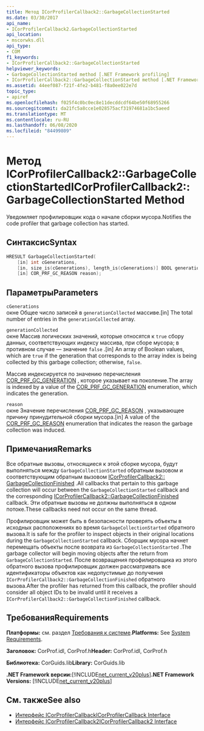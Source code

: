 ```yaml
---
title: Метод ICorProfilerCallback2::GarbageCollectionStarted
ms.date: 03/30/2017
api_name:
- ICorProfilerCallback2.GarbageCollectionStarted
api_location:
- mscorwks.dll
api_type:
- COM
f1_keywords:
- ICorProfilerCallback2::GarbageCollectionStarted
helpviewer_keywords:
- GarbageCollectionStarted method [.NET Framework profiling]
- ICorProfilerCallback2::GarbageCollectionStarted method [.NET Framework profiling]
ms.assetid: 44eef087-f21f-4fe2-b481-f8a0ee022e7d
topic_type:
- apiref
ms.openlocfilehash: f025f4c0bc0ec8e11decddcdf64be50f68955266
ms.sourcegitcommit: da21fc5a8cce1e028575acf31974681a1bc5aeed
ms.translationtype: MT
ms.contentlocale: ru-RU
ms.lasthandoff: 06/08/2020
ms.locfileid: "84499809"
---
```

# <a name="icorprofilercallback2garbagecollectionstarted-method"></a><span data-ttu-id="5d340-102">Метод ICorProfilerCallback2::GarbageCollectionStarted</span><span class="sxs-lookup"><span data-stu-id="5d340-102">ICorProfilerCallback2::GarbageCollectionStarted Method</span></span>
<span data-ttu-id="5d340-103">Уведомляет профилировщик кода о начале сборки мусора.</span><span class="sxs-lookup"><span data-stu-id="5d340-103">Notifies the code profiler that garbage collection has started.</span></span>  
  
## <a name="syntax"></a><span data-ttu-id="5d340-104">Синтаксис</span><span class="sxs-lookup"><span data-stu-id="5d340-104">Syntax</span></span>  
  
```cpp  
HRESULT GarbageCollectionStarted(  
    [in] int cGenerations,  
    [in, size_is(cGenerations), length_is(cGenerations)] BOOL generationCollected[],  
    [in] COR_PRF_GC_REASON reason);  
```  
  
## <a name="parameters"></a><span data-ttu-id="5d340-105">Параметры</span><span class="sxs-lookup"><span data-stu-id="5d340-105">Parameters</span></span>  
 `cGenerations`  
 <span data-ttu-id="5d340-106">окне Общее число записей в `generationCollected` массиве.</span><span class="sxs-lookup"><span data-stu-id="5d340-106">[in] The total number of entries in the `generationCollected` array.</span></span>  
  
 `generationCollected`  
 <span data-ttu-id="5d340-107">окне Массив логических значений, которые относятся к `true` сбору данных, соответствующих индексу массива, при сборе мусора; в противном случае — значение `false` .</span><span class="sxs-lookup"><span data-stu-id="5d340-107">[in] An array of Boolean values, which are `true` if the generation that corresponds to the array index is being collected by this garbage collection; otherwise, `false`.</span></span>  
  
 <span data-ttu-id="5d340-108">Массив индексируется по значению перечисления [COR_PRF_GC_GENERATION](cor-prf-gc-generation-enumeration.md) , которое указывает на поколение.</span><span class="sxs-lookup"><span data-stu-id="5d340-108">The array is indexed by a value of the [COR_PRF_GC_GENERATION](cor-prf-gc-generation-enumeration.md) enumeration, which indicates the generation.</span></span>  
  
 `reason`  
 <span data-ttu-id="5d340-109">окне Значение перечисления [COR_PRF_GC_REASON](cor-prf-gc-reason-enumeration.md) , указывающее причину принудительной сборки мусора.</span><span class="sxs-lookup"><span data-stu-id="5d340-109">[in] A value of the [COR_PRF_GC_REASON](cor-prf-gc-reason-enumeration.md) enumeration that indicates the reason the garbage collection was induced.</span></span>  
  
## <a name="remarks"></a><span data-ttu-id="5d340-110">Примечания</span><span class="sxs-lookup"><span data-stu-id="5d340-110">Remarks</span></span>  
 <span data-ttu-id="5d340-111">Все обратные вызовы, относящиеся к этой сборке мусора, будут выполняться между `GarbageCollectionStarted` обратным вызовом и соответствующим обратным вызовом [ICorProfilerCallback2:: GarbageCollectionFinished](icorprofilercallback2-garbagecollectionfinished-method.md) .</span><span class="sxs-lookup"><span data-stu-id="5d340-111">All callbacks that pertain to this garbage collection will occur between the `GarbageCollectionStarted` callback and the corresponding [ICorProfilerCallback2::GarbageCollectionFinished](icorprofilercallback2-garbagecollectionfinished-method.md) callback.</span></span> <span data-ttu-id="5d340-112">Эти обратные вызовы не должны выполняться в одном потоке.</span><span class="sxs-lookup"><span data-stu-id="5d340-112">These callbacks need not occur on the same thread.</span></span>  
  
 <span data-ttu-id="5d340-113">Профилировщик может быть в безопасности проверять объекты в исходных расположениях во время `GarbageCollectionStarted` обратного вызова.</span><span class="sxs-lookup"><span data-stu-id="5d340-113">It is safe for the profiler to inspect objects in their original locations during the `GarbageCollectionStarted` callback.</span></span> <span data-ttu-id="5d340-114">Сборщик мусора начнет перемещать объекты после возврата из `GarbageCollectionStarted` .</span><span class="sxs-lookup"><span data-stu-id="5d340-114">The garbage collector will begin moving objects after the return from `GarbageCollectionStarted`.</span></span> <span data-ttu-id="5d340-115">После возвращения профилировщика из этого обратного вызова профилировщик должен рассматривать все идентификаторы объектов как недопустимые до получения `ICorProfilerCallback2::GarbageCollectionFinished` обратного вызова.</span><span class="sxs-lookup"><span data-stu-id="5d340-115">After the profiler has returned from this callback, the profiler should consider all object IDs to be invalid until it receives a `ICorProfilerCallback2::GarbageCollectionFinished` callback.</span></span>  
  
## <a name="requirements"></a><span data-ttu-id="5d340-116">Требования</span><span class="sxs-lookup"><span data-stu-id="5d340-116">Requirements</span></span>  
 <span data-ttu-id="5d340-117">**Платформы:** см. раздел [Требования к системе](../../get-started/system-requirements.md).</span><span class="sxs-lookup"><span data-stu-id="5d340-117">**Platforms:** See [System Requirements](../../get-started/system-requirements.md).</span></span>  
  
 <span data-ttu-id="5d340-118">**Заголовок:** CorProf.idl, CorProf.h</span><span class="sxs-lookup"><span data-stu-id="5d340-118">**Header:** CorProf.idl, CorProf.h</span></span>  
  
 <span data-ttu-id="5d340-119">**Библиотека:** CorGuids.lib</span><span class="sxs-lookup"><span data-stu-id="5d340-119">**Library:** CorGuids.lib</span></span>  
  
 <span data-ttu-id="5d340-120">**.NET Framework версии:**[!INCLUDE[net_current_v20plus](../../../../includes/net-current-v20plus-md.md)]</span><span class="sxs-lookup"><span data-stu-id="5d340-120">**.NET Framework Versions:** [!INCLUDE[net_current_v20plus](../../../../includes/net-current-v20plus-md.md)]</span></span>  
  
## <a name="see-also"></a><span data-ttu-id="5d340-121">См. также</span><span class="sxs-lookup"><span data-stu-id="5d340-121">See also</span></span>

- [<span data-ttu-id="5d340-122">Интерфейс ICorProfilerCallback</span><span class="sxs-lookup"><span data-stu-id="5d340-122">ICorProfilerCallback Interface</span></span>](icorprofilercallback-interface.md)
- [<span data-ttu-id="5d340-123">Интерфейс ICorProfilerCallback2</span><span class="sxs-lookup"><span data-stu-id="5d340-123">ICorProfilerCallback2 Interface</span></span>](icorprofilercallback2-interface.md)
